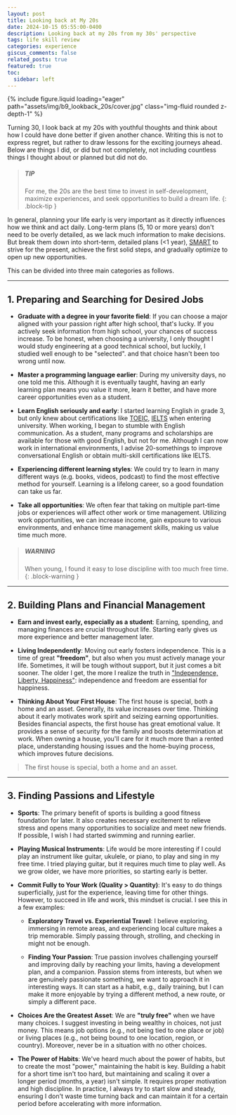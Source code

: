 ```yaml
---
layout: post
title: Looking back at My 20s
date: 2024-10-15 05:55:00-0400
description: Looking back at my 20s from my 30s' perspective
tags: life skill review
categories: experience
giscus_comments: false
related_posts: true
featured: true
toc:
  sidebar: left
---
```


<div class="row mt-3">
    <div class="col-sm mt-3 mt-md-0">
        {% include figure.liquid loading="eager" path="assets/img/b9_lookback_20s/cover.jpg" class="img-fluid rounded z-depth-1" %}
    </div>
</div>

Turning 30, I look back at my 20s with youthful thoughts and think about how I could have done better if given another chance. Writing this is not to express regret, but rather to draw lessons for the exciting journeys ahead. Below are things I did, or did but not completely, not including countless things I thought about or planned but did not do.

> ##### TIP
> For me, the 20s are the best time to invest in self-development, maximize experiences, and seek opportunities to build a dream life.
{: .block-tip }

In general, planning your life early is very important as it directly influences how we think and act daily. Long-term plans (5, 10 or more years) don't need to be overly detailed, as we lack much information to make decisions. But break them down into short-term, detailed plans (<1 year), <a href='https://en.wikipedia.org/wiki/SMART_criteria'>SMART</a> to strive for the present, achieve the first solid steps, and gradually optimize to open up new opportunities.

This can be divided into three main categories as follows.

---

## 1. Preparing and Searching for Desired Jobs

- __Graduate with a degree in your favorite field__: If you can choose a major aligned with your passion right after high school, that's lucky. If you actively seek information from high school, your chances of success increase. To be honest, when choosing a university, I only thought I would study engineering at a good technical school, but luckily, I studied well enough to be "selected". and that choice hasn't been too wrong until now.

- **Master a programming language earlier**: During my university days, no one told me this. Although it is eventually taught, having an early learning plan means you value it more, learn it better, and have more career opportunities even as a student.

- **Learn English seriously and early**: I started learning English in grade 3, but only knew about certifications like <a href='https://en.wikipedia.org/wiki/TOEIC'>TOEIC</a>, <a href='https://en.wikipedia.org/wiki/International_English_Language_Testing_System'>IELTS</a> when entering university. When working, I began to stumble with English communication. As a student, many programs and scholarships are available for those with good English, but not for me. Although I can now work in international environments, I advise 20-somethings to improve conversational English or obtain multi-skill certifications like IELTS.

- **Experiencing different learning styles**: We could try to learn in many different ways (e.g. books, videos, podcast) to find the most effective method for yourself. Learning is a lifelong career, so a good foundation can take us far.

- **Take all opportunities**: We often fear that taking on multiple part-time jobs or experiences will affect other work or time management. Utilizing work opportunities, we can increase income, gain exposure to various environments, and enhance time management skills, making us value time much more.

> ##### WARNING
> When young, I found it easy to lose discipline with too much free time.
{: .block-warning }
---

## 2. Building Plans and Financial Management

- **Earn and invest early, especially as a student**: Earning, spending, and managing finances are crucial throughout life. Starting early gives us more experience and better management later.

- **Living Independently**: Moving out early fosters independence. This is a time of great **"freedom"**, but also when you must actively manage your life. Sometimes, it will be tough without support, but it just comes a bit sooner. The older I get, the more I realize the truth in <a href='https://en.wikipedia.org/wiki/National_symbols_of_Vietnam'>"Independence, Liberty, Happiness"</a>: independence and freedom are essential for happiness.

- **Thinking About Your First House**: The first house is special, both a home and an asset. Generally, its value increases over time. Thinking about it early motivates work spirit and seizing earning opportunities. Besides financial aspects, the first house has great emotional value. It provides a sense of security for the family and boosts determination at work. When owning a house, you'll care for it much more than a rented place, understanding housing issues and the home-buying process, which improves future decisions.

> The first house is special, both a home and an asset.

---

## 3. Finding Passions and Lifestyle

- **Sports**: The primary benefit of sports is building a good fitness foundation for later. It also creates necessary excitement to relieve stress and opens many opportunities to socialize and meet new friends. If possible, I wish I had started swimming and running earlier.

- **Playing Musical Instruments**: Life would be more interesting if I could play an instrument like guitar, ukulele, or piano, to play and sing in my free time. I tried playing guitar, but it requires much time to play well. As we grow older, we have more priorities, so starting early is better.

- **Commit Fully to Your Work (Quality > Quantity)**: It's easy to do things superficially, just for the experience, leaving time for other things. However, to succeed in life and work, this mindset is crucial. I see this in a few examples:

  - **Exploratory Travel vs. Experiential Travel**: I believe exploring, immersing in remote areas, and experiencing local culture makes a trip memorable. Simply passing through, strolling, and checking in might not be enough.

  - **Finding Your Passion**: True passion involves challenging yourself and improving daily by reaching your limits, having a development plan, and a companion. Passion stems from interests, but when we are genuinely passionate something, we want to approach it in interesting ways. It can start as a habit, e.g., daily training, but I can make it more enjoyable by trying a different method, a new route, or simply a different pace.

- **Choices Are the Greatest Asset**: We are **"truly free"** when we have many choices. I suggest investing in being wealthy in choices, not just money. This means job options (e.g., not being tied to one place or job) or living places (e.g., not being bound to one location, region, or country). Moreover, never be in a situation with no other choices.

- **The Power of Habits**: We've heard much about the power of habits, but to create the most "power," maintaining the habit is key. Building a habit for a short time isn't too hard, but maintaining and scaling it over a longer period (months, a year) isn't simple. It requires proper motivation and high discipline. In practice, I always try to start slow and steady, ensuring I don't waste time turning back and can maintain it for a certain period before accelerating with more information.
